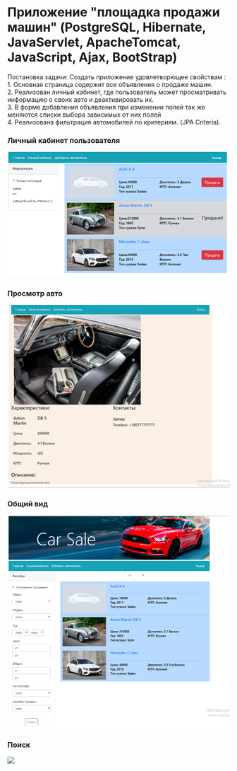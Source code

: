 # Приложение "площадка продажи машин" (PostgreSQL, Hibernate, JavaServlet, ApacheTomcat, JavaScript, Ajax, BootStrap)
Постановка задачи:
Cоздать приложение удовлетворющее свойствам :
<br>1. Основная страница содержит все объявления о продаже машин. 
<br>2. Реализован личный кабинет, где пользователь может просматривать информацию о своих авто
и деактивировать их.
<br>3. В форме добавления объявления при изменении полей так же меняются списки выбора зависимых от них полей
<br>4. Реализована фильтрация автомобилей по критериям. (JPA Criteria).
<h3>Личный кабинет пользователя</h3>
<img src="screenshot1.png">
<h3>Просмотр авто</h3>
<img src="screenshot2.png">
<h3>Общий вид</h3>
<img src="screenshot3.png">
<h3>Поиск</h3>
<img src="screenshot4.jpg">